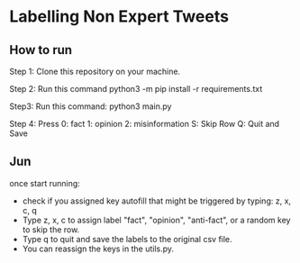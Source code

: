 # Labelling Non Expert Tweets

## How to run

Step 1:
Clone this repository on your machine.

Step 2:
Run this command
python3 -m pip install -r requirements.txt

Step3:
Run this command:
python3 main.py

Step 4:
Press 
0: fact
1: opinion
2: misinformation
S: Skip Row
Q: Quit and Save

## Jun

once start running:

- check if you assigned key autofill that might be triggered by typing: z, x, c, q
- Type z, x, c to assign label "fact", "opinion", "anti-fact", or a random key to skip the row.
- Type q to quit and save the labels to the original csv file.
- You can reassign the keys in the utils.py.
